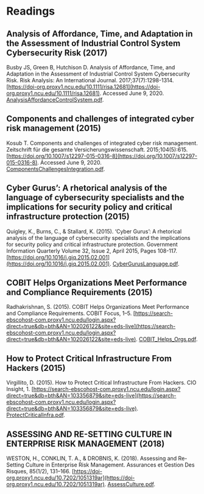 # Readings

## Analysis of Affordance, Time, and Adaptation in the Assessment of Industrial Control System Cybersecurity Risk (2017)

Busby JS, Green B, Hutchison D. Analysis of Affordance, Time, and Adaptation in the Assessment of Industrial Control System Cybersecurity Risk. Risk Analysis: An International Journal. 2017;37(7):1298-1314. [https://doi-org.proxy1.ncu.edu/10.1111/risa.12681](https://doi-org.proxy1.ncu.edu/10.1111/risa.12681). Accessed June 9, 2020. [AnalysisAffordanceControlSystem.pdf](AnalysisAffordanceControlSystem.pdf).

## Components and challenges of integrated cyber risk management (2015)

Kosub T. Components and challenges of integrated cyber risk management. Zeitschrift für die gesamte Versicherungswissenschaft. 2015;104(5):615. [https://doi.org/10.1007/s12297-015-0316-8](https://doi.org/10.1007/s12297-015-0316-8). Accessed June 9, 2020. [ComponentsChallengesIntegration.pdf](ComponentsChallengesIntegration.pdf).

## Cyber Gurus’: A rhetorical analysis of the language of cybersecurity specialists and the implications for security policy and critical infrastructure protection (2015)

Quigley, K., Burns, C., & Stallard, K. (2015). ‘Cyber Gurus’: A rhetorical analysis of the language of cybersecurity specialists and the implications for security policy and critical infrastructure protection. Government Information Quarterly Volume 32, Issue 2, April 2015, Pages 108-117. [https://doi.org/10.1016/j.giq.2015.02.001](https://doi.org/10.1016/j.giq.2015.02.001). [CyberGurusLanguage.pdf](CyberGurusLanguage.pdf).

## COBIT Helps Organizations Meet Performance and Compliance Requirements (2015)

Radhakrishnan, S. (2015). COBIT Helps Organizations Meet Performance and Compliance Requirements. COBIT Focus, 1–5. [https://search-ebscohost-com.proxy1.ncu.edu/login.aspx?direct=true&db=bth&AN=102026122&site=eds-live](https://search-ebscohost-com.proxy1.ncu.edu/login.aspx?direct=true&db=bth&AN=102026122&site=eds-live). [COBIT_Helps_Orgs.pdf](COBIT_Helps_Orgs.pdf).

## How to Protect Critical Infrastructure From Hackers (2015)

Virgillito, D. (2015). How to Protect Critical Infrastructure From Hackers. CIO Insight, 1. [https://search-ebscohost-com.proxy1.ncu.edu/login.aspx?direct=true&db=bth&AN=103356879&site=eds-live](https://search-ebscohost-com.proxy1.ncu.edu/login.aspx?direct=true&db=bth&AN=103356879&site=eds-live). [ProtectCriticalInfra.pdf](ProtectCriticalInfra.pdf).

## ASSESSING AND RE-SETTING CULTURE IN ENTERPRISE RISK MANAGEMENT (2018)

WESTON, H., CONKLIN, T. A., & DROBNIS, K. (2018). Assessing and Re-Setting Culture in Enterprise Risk Management. Assurances et Gestion Des Risques, 85(1/2), 131–166. [https://doi-org.proxy1.ncu.edu/10.7202/1051319ar](https://doi-org.proxy1.ncu.edu/10.7202/1051319ar). [AssessCulture.pdf](AssessCulture.pdf).

